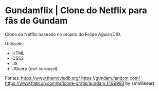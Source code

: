 # Gundamflix | Clone do Netflix para fãs de Gundam

Clone do Netflix baseado no projeto do Felipe Aguiar/DIO.

Utilizado:
- HTML
- CSS3
- JS
- JQuery (owl-carousel)

Fontes:
https://www.themoviedb.org/
https://gundam.fandom.com/
https://www.flaticon.com/br/icone-gratis/gundam_1499993 by smalllikeart

